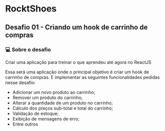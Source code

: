 # RocktShoes

## Desafio 01 - Criando um hook de carrinho de compras

### 💻 Sobre o desafio

Criar uma aplicação para treinar o que aprendeu até agora no ReactJS

Essa será uma aplicação onde o principal objetivo é criar um hook de carrinho de compras. E implementar as seguintes funcionalidades pedidas nesse desafio:

- Adicionar um novo produto ao carrinho;
- Remover um produto do carrinho;
- Alterar a quantidade de um produto no carrinho;
- Cálculo dos preços sub-total e total do carrinho;
- Validação de estoque;
- Exibição de mensagens de erro;
- Entre outros
